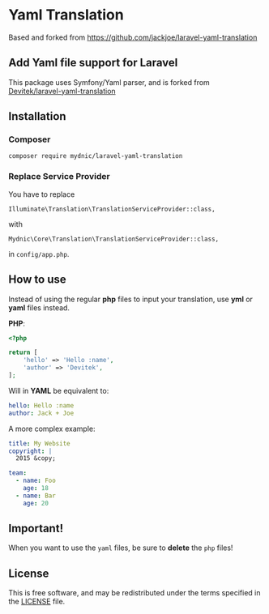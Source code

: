 # Yaml Translation

Based and forked from https://github.com/jackjoe/laravel-yaml-translation

## Add Yaml file support for Laravel

This package uses Symfony/Yaml parser, and is forked from
[Devitek/laravel-yaml-translation](https://github.com/Devitek/laravel-yaml-translation)

## Installation

### Composer

`composer require mydnic/laravel-yaml-translation`

### Replace Service Provider

You have to replace

`Illuminate\Translation\TranslationServiceProvider::class,`

with

`Mydnic\Core\Translation\TranslationServiceProvider::class,`

in `config/app.php`.

## How to use

Instead of using the regular **php** files to input your translation, use
**yml** or **yaml** files instead.

**PHP**:

```php
<?php

return [
	'hello' => 'Hello :name',
    'author' => 'Devitek',
];
```

Will in **YAML** be equivalent to:

```yaml
hello: Hello :name
author: Jack + Joe
```

A more complex example:

```yaml
title: My Website
copyright: |
  2015 &copy;

team:
  - name: Foo
    age: 18
  - name: Bar
    age: 20
```

## Important!

When you want to use the `yaml` files, be sure to **delete** the `php` files!

## License

This is free software, and may be redistributed under the terms specified in the [LICENSE](/LICENSE) file.
